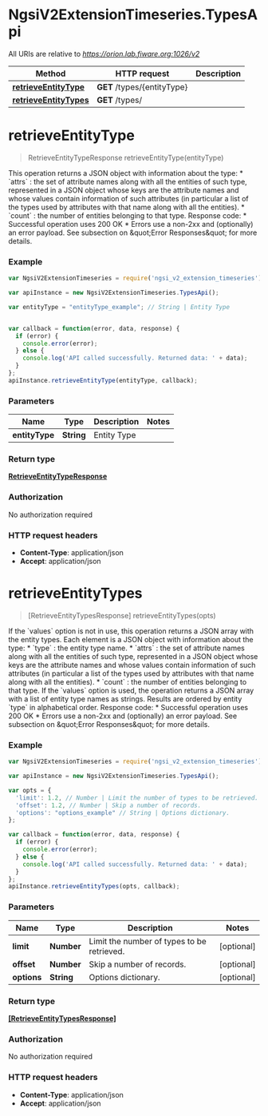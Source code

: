 # NgsiV2ExtensionTimeseries.TypesApi

All URIs are relative to *https://orion.lab.fiware.org:1026/v2*

Method | HTTP request | Description
------------- | ------------- | -------------
[**retrieveEntityType**](TypesApi.md#retrieveEntityType) | **GET** /types/{entityType} | 
[**retrieveEntityTypes**](TypesApi.md#retrieveEntityTypes) | **GET** /types/ | 


<a name="retrieveEntityType"></a>
# **retrieveEntityType**
> RetrieveEntityTypeResponse retrieveEntityType(entityType)



This operation returns a JSON object with information about the type: * &#x60;attrs&#x60; : the set of attribute names along with all the entities of such type, represented in   a JSON object whose keys are the attribute names and whose values contain information of such   attributes (in particular a list of the types used by attributes with that name along with all the   entities). * &#x60;count&#x60; : the number of entities belonging to that type. Response code: * Successful operation uses 200 OK * Errors use a non-2xx and (optionally) an error payload. See subsection on \&quot;Error Responses\&quot; for   more details.

### Example
```javascript
var NgsiV2ExtensionTimeseries = require('ngsi_v2_extension_timeseries');

var apiInstance = new NgsiV2ExtensionTimeseries.TypesApi();

var entityType = "entityType_example"; // String | Entity Type


var callback = function(error, data, response) {
  if (error) {
    console.error(error);
  } else {
    console.log('API called successfully. Returned data: ' + data);
  }
};
apiInstance.retrieveEntityType(entityType, callback);
```

### Parameters

Name | Type | Description  | Notes
------------- | ------------- | ------------- | -------------
 **entityType** | **String**| Entity Type | 

### Return type

[**RetrieveEntityTypeResponse**](RetrieveEntityTypeResponse.md)

### Authorization

No authorization required

### HTTP request headers

 - **Content-Type**: application/json
 - **Accept**: application/json

<a name="retrieveEntityTypes"></a>
# **retrieveEntityTypes**
> [RetrieveEntityTypesResponse] retrieveEntityTypes(opts)



If the &#x60;values&#x60; option is not in use, this operation returns a JSON array with the entity types. Each element is a JSON object with information about the type: * &#x60;type&#x60; : the entity type name. * &#x60;attrs&#x60; : the set of attribute names along with all the entities of such type, represented in   a JSON object whose keys are the attribute names and whose values contain information of such   attributes (in particular a list of the types used by attributes with that name along with all the   entities). * &#x60;count&#x60; : the number of entities belonging to that type. If the &#x60;values&#x60; option is used, the operation returns a JSON array with a list of entity type names as strings. Results are ordered by entity &#x60;type&#x60; in alphabetical order. Response code: * Successful operation uses 200 OK * Errors use a non-2xx and (optionally) an error payload. See subsection on \&quot;Error Responses\&quot; for   more details.

### Example
```javascript
var NgsiV2ExtensionTimeseries = require('ngsi_v2_extension_timeseries');

var apiInstance = new NgsiV2ExtensionTimeseries.TypesApi();

var opts = { 
  'limit': 1.2, // Number | Limit the number of types to be retrieved.
  'offset': 1.2, // Number | Skip a number of records.
  'options': "options_example" // String | Options dictionary.
};

var callback = function(error, data, response) {
  if (error) {
    console.error(error);
  } else {
    console.log('API called successfully. Returned data: ' + data);
  }
};
apiInstance.retrieveEntityTypes(opts, callback);
```

### Parameters

Name | Type | Description  | Notes
------------- | ------------- | ------------- | -------------
 **limit** | **Number**| Limit the number of types to be retrieved. | [optional] 
 **offset** | **Number**| Skip a number of records. | [optional] 
 **options** | **String**| Options dictionary. | [optional] 

### Return type

[**[RetrieveEntityTypesResponse]**](RetrieveEntityTypesResponse.md)

### Authorization

No authorization required

### HTTP request headers

 - **Content-Type**: application/json
 - **Accept**: application/json

